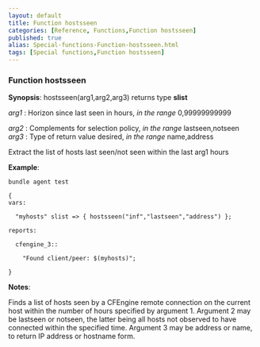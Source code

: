 ```yaml
---
layout: default
title: Function hostsseen
categories: [Reference, Functions,Function hostsseen]
published: true
alias: Special-functions-Function-hostsseen.html
tags: [Special functions,Function hostsseen]
---
```


### Function hostsseen

**Synopsis**: hostsseen(arg1,arg2,arg3) returns type **slist**

  
 *arg1* : Horizon since last seen in hours, *in the range* 0,99999999999
  
 *arg2* : Complements for selection policy, *in the range*
lastseen,notseen   
 *arg3* : Type of return value desired, *in the range* name,address   

Extract the list of hosts last seen/not seen within the last arg1 hours

**Example**:  
   

```cf3
bundle agent test

{
vars:

  "myhosts" slist => { hostsseen("inf","lastseen","address") };

reports:

  cfengine_3::

    "Found client/peer: $(myhosts)";

}
```

**Notes**:  
   

Finds a list of hosts seen by a CFEngine remote connection on the
current host within the number of hours specified by argument 1.
Argument 2 may be lastseen or notseen, the latter being all hosts not
observed to have connected within the specified time. Argument 3 may be
address or name, to return IP address or hostname form.
